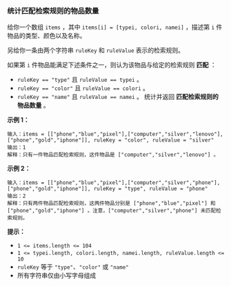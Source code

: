 ### 统计匹配检索规则的物品数量 ###
给你一个数组 `items` ，其中 `items[i] = [typei, colori, namei]` ，描述第 `i` 件物品的类型、颜色以及名称。

另给你一条由两个字符串 `ruleKey` 和 `ruleValue` 表示的检索规则。

如果第 `i` 件物品能满足下述条件之一，则认为该物品与给定的检索规则 **匹配** ：

* `ruleKey == "type"` 且 `ruleValue == typei` 。
* `ruleKey == "color"` 且 `ruleValue == colori` 。
* `ruleKey == "name"` 且 `ruleValue == namei` 。
统计并返回 **匹配检索规则的物品数量** 。



**示例 1：**

```
输入：items = [["phone","blue","pixel"],["computer","silver","lenovo"],["phone","gold","iphone"]], ruleKey = "color", ruleValue = "silver"
输出：1
解释：只有一件物品匹配检索规则，这件物品是 ["computer","silver","lenovo"] 。
```

**示例 2：**

```
输入：items = [["phone","blue","pixel"],["computer","silver","phone"],["phone","gold","iphone"]], ruleKey = "type", ruleValue = "phone"
输出：2
解释：只有两件物品匹配检索规则，这两件物品分别是 ["phone","blue","pixel"] 和 ["phone","gold","iphone"] 。注意，["computer","silver","phone"] 未匹配检索规则。
```



**提示：**

* `1 <= items.length <= 104`
* `1 <= typei.length, colori.length, namei.length, ruleValue.length <= 10`
* `ruleKey` 等于 `"type"`、`"color"` 或 `"name"`
* 所有字符串仅由小写字母组成

